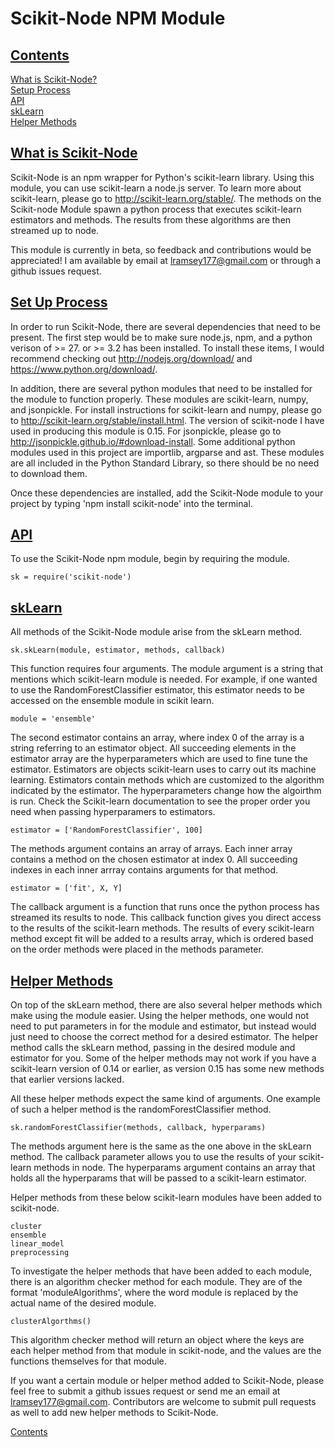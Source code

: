 <h1>Scikit-Node NPM Module</h1>

## <a name='contents' href='#'> Contents</a>

[What is Scikit-Node?](#about)  
[Setup Process](#setup)  
[API](#use)  
[skLearn](#sk)  
[Helper Methods](#halp)  

## <a name='about' href='#'> What is Scikit-Node </a>

Scikit-Node is an npm wrapper for Python's scikit-learn library.  Using this module, you can use scikit-learn a node.js server.  To learn more about scikit-learn, please go to http://scikit-learn.org/stable/.  The methods on the Scikit-node Module spawn a python process that executes scikit-learn estimators and methods.  The results from these algorithms are then streamed up to node.

This module is currently in beta, so feedback and contributions would be appreciated!  I am available by email at lramsey177@gmail.com or through a github issues request.

## <a name='setup' href='#'> Set Up Process</a>

In order to run Scikit-Node, there are several dependencies that need to be present.  The first step would be to make sure node.js, npm, and a python verison of >= 27. or >= 3.2 has been installed.  To install these items, I would recommend checking out http://nodejs.org/download/ and https://www.python.org/download/.

In addition, there are several python modules that need to be installed for the module to function properly.  These modules are scikit-learn, numpy, and jsonpickle.  For install instructions for scikit-learn and numpy, please go to http://scikit-learn.org/stable/install.html.  The version of scikit-node I have used in producing this module is 0.15.  For jsonpickle, please go to http://jsonpickle.github.io/#download-install.  Some additional python modules used in this project are importlib, argparse and ast.  These modules are all included in the Python Standard Library, so there should be no need to download them.

Once these dependencies are installed, add the Scikit-Node module to your project by typing 'npm install scikit-node' into the terminal.

## <a name='use' href='#'> API</a>

To use the Scikit-Node npm module, begin by requiring the module.

    sk = require('scikit-node')

## <a name='sk' href='#'> skLearn</a>

All methods of the Scikit-Node module arise from the skLearn method.

    sk.skLearn(module, estimator, methods, callback)

This function requires four arguments.  The module argument is a string that mentions which scikit-learn module is needed.  For example, if one wanted to use the RandomForestClassifier estimator, this estimator needs to be accessed on the ensemble module in scikit learn.
    
    module = 'ensemble'

The second estimator contains an array, where index 0 of the array is a string referring to an estimator object.  All succeeding elements in the estimator array are the hyperparameters which are used to fine tune the estimator.  Estimators are objects scikit-learn uses to carry out its machine learning.  Estimators contain methods which are customized to the algorithm indicated by the estimator.  The hyperparameters change how the algoirthm is run.  Check the Scikit-learn documentation to see the proper order you need when passing hyperparamers to estimators.
    
    estimator = ['RandomForestClassifier', 100]

The methods argument contains an array of arrays.  Each inner array contains a method on the chosen estimator at index 0.  All succeeding indexes in each inner arrray contains arguments for that method.

    estimator = ['fit', X, Y]

The callback argument is a function that runs once the python process has streamed its results to node.  This callback function gives you direct access to the results of the scikit-learn methods.  The results of every scikit-learn method except fit will be added to a results array, which is ordered based on the order methods were placed in the methods parameter.

## <a name='halp' href='#'> Helper Methods</a>

On top of the skLearn method, there are also several helper methods which make using the module easier.  Using the helper methods, one would not need to put parameters in for the module and estimator, but instead would just need to choose the correct method for a desired estimator.  The helper method calls the skLearn method, passing in the desired module and estimator for you.  Some of the helper methods may not work if you have a scikit-learn version of 0.14 or earlier, as version 0.15 has some new methods that earlier versions lacked.

All these helper methods expect the same kind of arguments.  One example of such a helper method is the randomForestClassifier method.

    sk.randomForestClassifier(methods, callback, hyperparams)

The methods argument here is the same as the one above in the skLearn method.  The callback parameter allows you to use the results of your scikit-learn methods in node.  The hyperparams argument contains an array that holds all the hyperparams that will be passed to a scikit-learn estimator.

Helper methods from these below scikit-learn modules have been added to scikit-node.

    cluster
    ensemble
    linear_model
    preprocessing

To investigate the helper methods that have been added to each module, there is an algorithm checker method for each module.  They are of the format 'moduleAlgorithms', where the word module is replaced by the actual name of the desired module.
    
    clusterAlgorthms()

This algorithm checker method will return an object where the keys are each helper method from that module in scikit-node, and the values are the functions themselves for that module.

If you want a certain module or helper method added to Scikit-Node, please feel free to submit a github issues request or send me an email at lramsey177@gmail.com.  Contributors are welcome to submit pull requests as well to add new helper methods to Scikit-Node.

[Contents](#contents)
